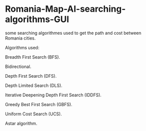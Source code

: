 # Romania-Map-AI-searching-algorithms-GUI
some searching algorithmes used to get the path and cost between Romania cities.

Algorithms used:

Breadth First Search (BFS).

Bidirectional.

Depth First Search (DFS).

Depth Limited Search (DLS).

Iterative Deepening Depth First Search (IDDFS).

Greedy Best First Search (GBFS).

Uniform Cost Search (UCS).

Astar algorithm.

